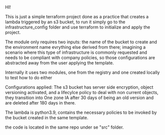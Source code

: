 HI!

This is just a simple terraform project done as a practice that creates 
a lambda triggered by an s3 bucket, to run it simply go to the infrastructure_config folder
and use terraform to initialize and apply the project.

The module only requires two inputs: the name of the bucket to create and the environment name
evrything else derived from there; imagining a scenario where this type of infrastructure 
is commonly requested and needs to be compliant with company policies, so those configurations
are abstracted away from the user applying the template.

Internally it uses two modules, one from the registry and one created locally 
to test how to do either

Configurations applied:
The s3 bucket has server side encryption, object versioning activated, and a lifecylce policy
to deal with non current objects, they transition into One zone IA after 30 days 
of being an old version and are deleted after 180 days in there.

The lambda is python3.9, contains the necessary policies to be invoked by the bucket created 
in the same template.

the code is located in the same repo under se "src" folder.

